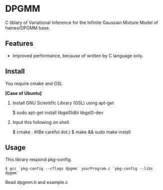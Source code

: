 ﻿DPGMM
=============

C liblary of Variational Inference for the Infinite Gaussian Mixture Model of haines/DPGMM base.

## Features
* Improved performance, because of written by C language only.


## Install
You require cmake and GSL

**[Case of Ubuntu]**  
1. Install GNU Scientific Library (GSL) using apt-get 

    $ sudo apt-get install libgsl0ldbl libgsl0-dev

2. Input this following on shell. 

    $ cmake .     #(Be careful dot.)
    $ make && sudo make install

## Usage
This library respond pkg-config.

    $ gcc `pkg-config --cflags dpgmm` yourProgram.c `pkg-config --libs dpgmm`

Read dpgmm.h and example.c
